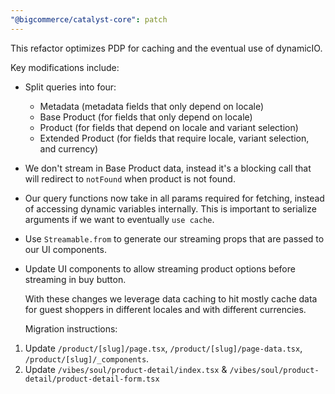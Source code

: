 ```yaml
---
"@bigcommerce/catalyst-core": patch
---
```


This refactor optimizes PDP for caching and the eventual use of dynamicIO.

Key modifications include:

- Split queries into four:
  - Metadata (metadata fields that only depend on locale)
  - Base Product (for fields that only depend on locale)
  - Product (for fields that depend on locale and variant selection)
  - Extended Product (for fields that require locale, variant selection, and currency)
- We don't stream in Base Product data, instead it's a blocking call that will redirect to `notFound` when product is not found.
- Our query functions now take in all params required for fetching, instead of accessing dynamic variables internally. This is important to serialize arguments if we want to eventually `use cache`.
- Use `Streamable.from` to generate our streaming props that are passed to our UI components.
- Update UI components to allow streaming product options before streaming in buy button.

  With these changes we leverage data caching to hit mostly cache data for guest shoppers in different locales and with different currencies.

  Migration instructions:

1. Update `/product/[slug]/page.tsx`, `/product/[slug]/page-data.tsx`, `/product/[slug]/_components`.
2. Update `/vibes/soul/product-detail/index.tsx` & `/vibes/soul/product-detail/product-detail-form.tsx`
